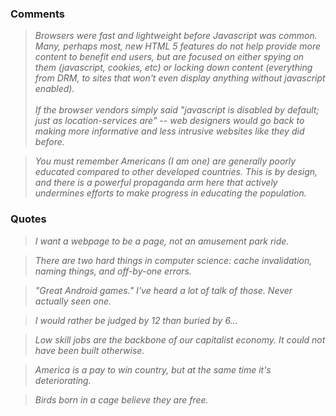 ### Comments

> *Browsers were fast and lightweight before Javascript was common. Many, perhaps most, new HTML 5 features do not help provide more content to benefit end users, but are focused on either spying on them (javascript, cookies, etc) or locking down content (everything from DRM, to sites that won't even display anything without javascript enabled).<br><br>
If the browser vendors simply said "javascript is disabled by default; just as location-services are" -- web designers would go back to making more informative and less intrusive websites like they did before.*

> *You must remember Americans (I am one) are generally poorly educated compared to other developed countries. This is by design, and there is a powerful propaganda arm here that actively undermines efforts to make progress in educating the population.*

### Quotes

> *I want a webpage to be a page, not an amusement park ride.*

> *There are two hard things in computer science: cache invalidation, naming things, and off-by-one errors.*

> *"Great Android games." I've heard a lot of talk of those. Never actually seen one.*

> *I would rather be judged by 12 than buried by 6...*

> *Low skill jobs are the backbone of our capitalist economy. It could not have been built otherwise.*

> *America is a pay to win country, but at the same time it's deteriorating.*

> *Birds born in a cage believe they are free.*
